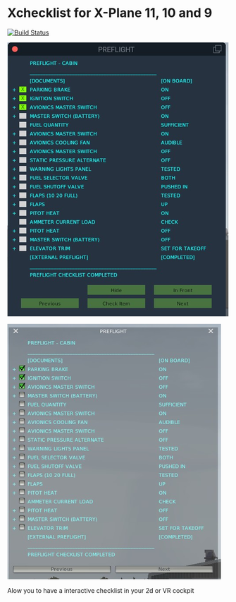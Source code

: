 Xchecklist for X-Plane 11, 10 and 9
=========================

[![Build Status](https://travis-ci.org/sparker256/xchecklist.svg)](https://travis-ci.org/sparker256/xchecklist)

![Alt text](docs/Xchecklist_GUI.jpg?raw=true "Xchecklist_GUI")

![Alt text](docs/Xchecklist_Widget.jpg?raw=true "Xchecklist_Widget")


Alow you to have a interactive checklist in your 2d or VR cockpit
